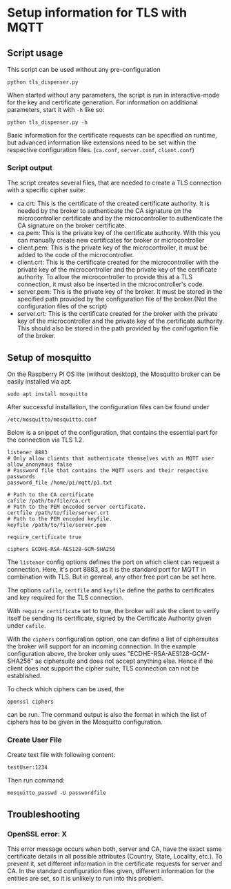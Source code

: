# Setup information for TLS with MQTT

## Script usage
This script can be used without any pre-configuration

    python tls_dispenser.py

When started without any parameters, the script is run in interactive-mode for the key and certificate generation.
For information on additional parameters, start it with `-h` like so:

    python tls_dispenser.py -h

Basic information for the certificate requests can be specified on runtime, but advanced information like extensions
need to be set within the respective configuration files. (`ca.conf`, `server.conf`, `client.conf`)

### Script output
The script creates several files, that are needed to create a TLS connection with a specific cipher suite:
- ca.crt: This is the certificate of the created certificate authority. It is needed by the broker to authenticate the CA signature on the microcontroller certificate and by the microcontroller to authenticate the CA signature on the broker certificate.
- ca.pem: This is the private key of the certificate authority. With this you can manually create new certificates for broker or microcontroller
- client.pem: This is the private key of the microcontroller, it must be added to the code of the microcontroller.
- client.crt: This is the certificate created for the microcontroller with the private key of the microcontroller and the private key of the certificate authority. To allow the microcontroller to provide this at a TLS connection, it must also be inserted in the microcontroller's code. 
- server.pem: This is the private key of the broker. It must be stored in the specified path provided by the configuration file of the broker.(Not the configuration files of the script)
- server.crt: This is the certificate created for the broker with the private key of the microcontroller and the private key of the certificate authority. This should also be stored in the path provided by the conifugation file of the broker.
  
## Setup of mosquitto

On the Raspberry PI OS lite (without desktop), the Mosquitto broker can be easily installed via apt.

    sudo apt install mosquitto

After successful installation, the configuration files can be found under 

    /etc/mosquitto/mosquitto.conf

Below is a snippet of the configuration, that contains the essential part for the connection via TLS 1.2.

    listener 8883
    # Only allow clients that authenticate themselves with an MQTT user
    allow_anonymous false
    # Password file that contains the MQTT users and their respective passwords
    password_file /home/pi/mqtt/p1.txt

    # Path to the CA certificate
    cafile /path/to/file/ca.crt
    # Path to the PEM encoded server certificate.
    certfile /path/to/file/server.crt
    # Path to the PEM encoded keyfile.
    keyfile /path/to/file/server.pem

    require_certificate true

    ciphers ECDHE-RSA-AES128-GCM-SHA256

The `listener` config options defines the port on which client can request a connection. Here, it's port 8883, as it is the standard port for MQTT in combination with TLS. But in genreal, any other free port can be set here.

The options `cafile`, `certfile` and `keyfile` define the paths to certificates and key required for the TLS connection.

With `require_certificate` set to true, the broker will ask the client to verify itself be sending its certificate, signed by the Certificate Authority given under `cafile`.

With the `ciphers` configuration option, one can define a list of ciphersuites the broker will support for an incoming connection. In the example configuration above, the broker only uses "ECDHE-RSA-AES128-GCM-SHA256" as ciphersuite and does not accept anything else.
Hence if the client does not support the cipher suite, TLS connection can not be established.

To check which ciphers can be used, the

    openssl ciphers

can be run. The command output is also the format in which the list of ciphers has to be given in the Mosquitto configuration.

### Create User File

Create text file with following content:

    testUser:1234

Then run command:

    mosquitto_passwd -U passwordfile

## Troubleshooting

### OpenSSL error: X
This error message occurs when both, server and CA, have the exact same certificate details in all possible attributes (Country, State, Locality, etc.). To prevent it, set different information in the certificate requests for server and CA. 
In the standard configuration files given, different information for the entities are set, so it is unlikely to run into this problem.
